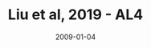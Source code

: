 ---
title: Liu et al, 2019 - AL4
image: https://www.cycif.org/assets/img/liu-lin-2019/AL4.jpg
date: '2009-01-04'
minerva_link: https://www.cycif.org/data/liu-lin-2019/AL4.html
info_link: https://www.cycif.org/data/liu-lin-2019/index.html
show_page_link: false
---